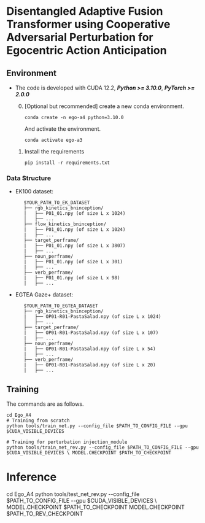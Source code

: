 # Disentangled Adaptive Fusion Transformer using Cooperative Adversarial Perturbation for Egocentric Action Anticipation


## Environment

- The code is developed with CUDA 12.2, ***Python >= 3.10.0***, ***PyTorch >= 2.0.0***

    0. [Optional but recommended] create a new conda environment.
        ```
        conda create -n ego-a4 python=3.10.0
        ```
        And activate the environment.
        ```
        conda activate ego-a3
        ```

    1. Install the requirements
        ```
        pip install -r requirements.txt
        ```


### Data Structure

   * EK100 dataset:
       ```
          $YOUR_PATH_TO_EK_DATASET
          ├── rgb_kinetics_bninception/
          |   ├── P01_01.npy (of size L x 1024)
          │   ├── ...
          ├── flow_kinetics_bninception/
          |   ├── P01_01.npy (of size L x 1024)
          |   ├── ...
          ├── target_perframe/
          |   ├── P01_01.npy (of size L x 3807)
          |   ├── ...
          ├── noun_perframe/
          |   ├── P01_01.npy (of size L x 301)
          |   ├── ...
          ├── verb_perframe/
          |   ├── P01_01.npy (of size L x 98)
          |   ├── ...
       ```


   * EGTEA Gaze+ dataset:
       ```
          $YOUR_PATH_TO_EGTEA_DATASET
          ├── rgb_kinetics_bninception/
          |   ├── OP01-R01-PastaSalad.npy (of size L x 1024)
          │   ├── ...
          ├── target_perframe/
          |   ├── OP01-R01-PastaSalad.npy (of size L x 107)
          |   ├── ...
          ├── noun_perframe/
          |   ├── OP01-R01-PastaSalad.npy (of size L x 54)
          |   ├── ...
          ├── verb_perframe/
          |   ├── OP01-R01-PastaSalad.npy (of size L x 20)
          |   ├── ...
       ```



## Training

The commands are as follows.

```
cd Ego_A4
# Training from scratch
python tools/train_net.py --config_file $PATH_TO_CONFIG_FILE --gpu $CUDA_VISIBLE_DEVICES

# Training for perturbation injection_module
python tools/train_net_rev.py --config_file $PATH_TO_CONFIG_FILE --gpu $CUDA_VISIBLE_DEVICES \ MODEL.CHECKPOINT $PATH_TO_CHECKPOINT
```


# Inference

cd Ego_A4
python tools/test_net_rev.py --config_file $PATH_TO_CONFIG_FILE --gpu $CUDA_VISIBLE_DEVICES \ MODEL.CHECKPOINT $PATH_TO_CHECKPOINT MODEL.CHECKPOINT $PATH_TO_REV_CHECKPOINT



    
